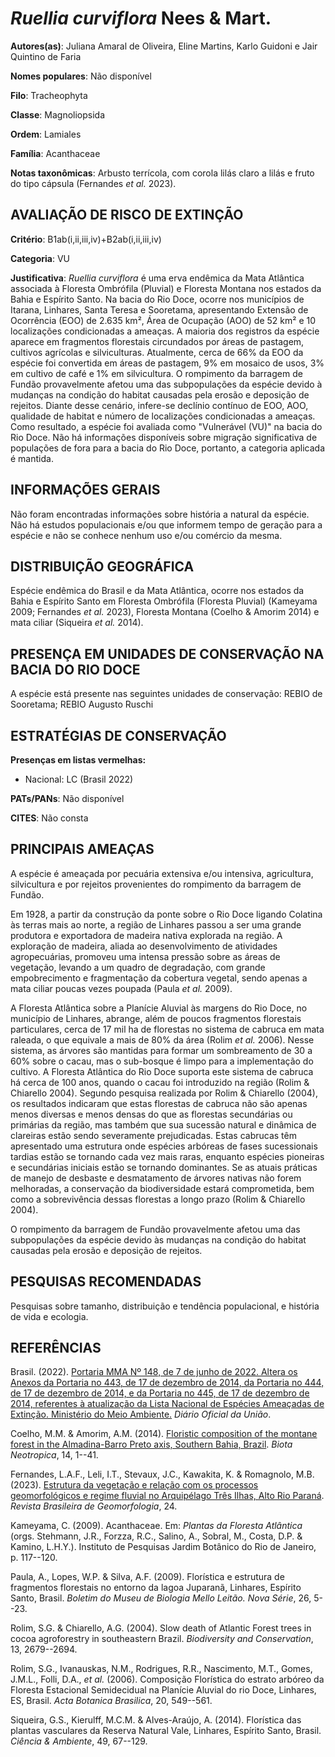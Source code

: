 # *Ruellia curviflora* Nees & Mart.

**Autores(as)**: Juliana Amaral de Oliveira, Eline Martins, Karlo Guidoni e Jair Quintino de Faria

**Nomes populares**: Não disponível

**Filo**: Tracheophyta

**Classe**: Magnoliopsida

**Ordem**: Lamiales

**Família**: Acanthaceae

**Notas taxonômicas**: Arbusto terrícola, com corola lilás claro a lilás e fruto do tipo cápsula (Fernandes *et al.* 2023).

## AVALIAÇÃO DE RISCO DE EXTINÇÃO

**Critério**: B1ab(i,ii,iii,iv)+B2ab(i,ii,iii,iv)

**Categoria**: VU

**Justificativa**: *Ruellia curviflora* é uma erva endêmica da Mata Atlântica associada à Floresta Ombrófila (Pluvial) e Floresta Montana nos estados da Bahia e Espírito Santo. Na bacia do Rio Doce, ocorre nos municípios de Itarana, Linhares, Santa Teresa e Sooretama, apresentando Extensão de Ocorrência (EOO) de 2.635 km², Área de Ocupação (AOO) de 52 km² e 10 localizações condicionadas a ameaças. A maioria dos registros da espécie aparece em fragmentos florestais circundados por áreas de pastagem, cultivos agrícolas e silviculturas. Atualmente, cerca de 66% da EOO da espécie foi convertida em áreas de pastagem, 9% em mosaico de usos, 3% em cultivo de café e 1% em silvicultura. O rompimento da barragem de Fundão provavelmente afetou uma das subpopulações da espécie devido à mudanças na condição do habitat causadas pela erosão e deposição de rejeitos. Diante desse cenário, infere-se declínio contínuo de EOO, AOO, qualidade de habitat e número de
localizações condicionadas a ameaças. Como resultado, a espécie foi avaliada como "Vulnerável (VU)" na bacia do Rio Doce. Não há informações disponíveis sobre migração significativa de populações de fora para a bacia do Rio Doce, portanto, a categoria aplicada é mantida.

## INFORMAÇÕES GERAIS

Não foram encontradas informações sobre história a natural da espécie.  Não há estudos populacionais e/ou que informem tempo de geração para a espécie e não se conhece nenhum uso e/ou comércio da mesma.

## DISTRIBUIÇÃO GEOGRÁFICA

Espécie endêmica do Brasil e da Mata Atlântica, ocorre nos estados da Bahia e Espírito Santo em Floresta Ombrófila (Floresta Pluvial) (Kameyama 2009; Fernandes *et al.* 2023), Floresta Montana (Coelho & Amorim 2014) e mata ciliar (Siqueira *et al.* 2014).

## PRESENÇA EM UNIDADES DE CONSERVAÇÃO NA BACIA DO RIO DOCE

A espécie está presente nas seguintes unidades de conservação: REBIO de Sooretama; REBIO Augusto Ruschi

## ESTRATÉGIAS DE CONSERVAÇÃO

**Presenças em listas vermelhas:**

-   Nacional: LC (Brasil 2022)

**PATs/PANs**: Não disponível

**CITES**: Não consta

## PRINCIPAIS AMEAÇAS

A espécie é ameaçada por pecuária extensiva e/ou intensiva, agricultura, silvicultura e por rejeitos provenientes do rompimento da barragem de Fundão.

Em 1928, a partir da construção da ponte sobre o Rio Doce ligando Colatina às terras mais ao norte, a região de Linhares passou a ser uma grande produtora e exportadora de madeira nativa explorada na região. A exploração de madeira, aliada ao desenvolvimento de atividades agropecuárias, promoveu uma intensa pressão sobre as áreas de vegetação, levando a um quadro de degradação, com grande empobrecimento e fragmentação da cobertura vegetal, sendo apenas a mata ciliar poucas vezes poupada (Paula *et al.* 2009).

A Floresta Atlântica sobre a Planície Aluvial às margens do Rio Doce, no município de Linhares, abrange, além de poucos fragmentos florestais particulares, cerca de 17 mil ha de florestas no sistema de cabruca em mata raleada, o que equivale a mais de 80% da área (Rolim *et al.* 2006). Nesse sistema, as árvores são mantidas para formar um sombreamento de 30 a 60% sobre o cacau, mas o sub-bosque é limpo para a implementação do cultivo. A Floresta Atlântica do Rio Doce suporta este sistema de cabruca há cerca de 100 anos, quando o cacau foi introduzido na região (Rolim & Chiarello 2004). Segundo pesquisa realizada por Rolim & Chiarello (2004), os resultados indicaram que estas florestas de cabruca não são apenas menos diversas e menos densas do que as florestas secundárias ou primárias da região, mas também que sua sucessão natural e dinâmica de clareiras estão sendo severamente prejudicadas. Estas cabrucas têm apresentado uma estrutura onde espécies arbóreas
de fases sucessionais tardias estão se tornando cada vez mais raras, enquanto espécies pioneiras e secundárias iniciais estão se tornando dominantes.  Se as atuais práticas de manejo de desbaste e desmatamento de árvores nativas não forem melhoradas, a conservação da biodiversidade estará comprometida, bem como a sobrevivência dessas florestas a longo prazo (Rolim & Chiarello 2004).

O rompimento da barragem de Fundão provavelmente afetou uma das subpopulações da espécie devido às mudanças na condição do habitat causadas pela erosão e deposição de rejeitos.

## PESQUISAS RECOMENDADAS

Pesquisas sobre tamanho, distribuição e tendência populacional, e história de vida e ecologia.

## REFERÊNCIAS

Brasil. (2022). [Portaria MMA Nº 148, de 7 de junho de 2022. Altera os Anexos da Portaria no 443, de 17 de dezembro de 2014, da Portaria no 444, de 17 de dezembro de 2014, e da Portaria no 445, de 17 de dezembro de 2014, referentes à atualização da Lista Nacional de Espécies Ameaçadas de Extinção. Ministério do Meio Ambiente.](https://in.gov.br/en/web/dou/-/portaria-mma-n-148-de-7-de-junho-de-2022-406272733) *Diário Oficial da União*.

Coelho, M.M. & Amorim, A.M. (2014). [Floristic composition of the montane forest in the Almadina-Barro Preto axis, Southern Bahia, Brazil](https://doi.org/10.1590/S1676-06033878). *Biota Neotropica*, 14, 1--41.

Fernandes, L.A.F., Leli, I.T., Stevaux, J.C., Kawakita, K. & Romagnolo, M.B. (2023). [Estrutura da vegetação e relação com os processos geomorfológicos e regime fluvial no Arquipélago Três Ilhas, Alto Rio Paraná](https://doi.org/10.20502/rbg.v24i1.2166). *Revista Brasileira de Geomorfologia*, 24.

Kameyama, C. (2009). Acanthaceae. Em: *Plantas da Floresta Atlântica* (orgs. Stehmann, J.R., Forzza, R.C., Salino, A., Sobral, M., Costa, D.P.  & Kamino, L.H.Y.). Instituto de Pesquisas Jardim Botânico do Rio de Janeiro, p. 117--120.

Paula, A., Lopes, W.P. & Silva, A.F. (2009). Florística e estrutura de fragmentos florestais no entorno da lagoa Juparanã, Linhares, Espírito Santo, Brasil. *Boletim do Museu de Biologia Mello Leitão. Nova Série*, 26, 5--23.

Rolim, S.G. & Chiarello, A.G. (2004). Slow death of Atlantic Forest trees in cocoa agroforestry in southeastern Brazil. *Biodiversity and Conservation*, 13, 2679--2694.

Rolim, S.G., Ivanauskas, N.M., Rodrigues, R.R., Nascimento, M.T., Gomes, J.M.L., Folli, D.A., *et al.* (2006). Composição Florística do estrato arbóreo da Floresta Estacional Semidecidual na Planície Aluvial do rio Doce, Linhares, ES, Brasil. *Acta Botanica Brasilica*, 20, 549--561.

Siqueira, G.S., Kierulff, M.C.M. & Alves-Araújo, A. (2014). Florística das plantas vasculares da Reserva Natural Vale, Linhares, Espírito Santo, Brasil. *Ciência & Ambiente*, 49, 67--129.
